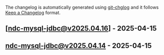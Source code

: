 The changelog is automatically generated using [git-chglog](https://github.com/git-chglog/git-chglog) and it follows [Keep a Changelog](https://keepachangelog.com) format.


<a name="ndc-mysql-jdbc@v2025.04.16"></a>
## [ndc-mysql-jdbc@v2025.04.16] - 2025-04-15

<a name="ndc-mysql-jdbc@v2025.04.14"></a>
## ndc-mysql-jdbc@v2025.04.14 - 2025-04-15
